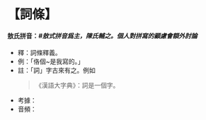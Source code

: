 # 【詞條】
#### 敖氏拼音：_#敖式拼音爲主，陳氏輔之。個人對拼寫的顧慮會額外討論_
- 釋：詞條釋義。
- 例：「佫個~是我寫的。」
- 註：「詞」字古來有之。例如
  > 《漢語大字典》：詞是一個字。
- 考據：
- 音頻：
  
